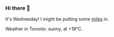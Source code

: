 ### Hi there :wave:

It's Wednesday! I might be putting some [miles](https://www.strava.com/athletes/889963) in.

Weather in Toronto: sunny, at +18°C.

